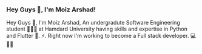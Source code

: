 ### Hey Guys 👋, I'm Moiz Arshad!

Hey Guys 👋, I'm Moiz Arshad, An undergradute Software Engineering student 🙍🏽‍♂️ at Hamdard University having skills and expertise in Python and Flutter 💫.
⚡️. Right now I'm working to become a Full stack developer. 💻👨‍💻

<!--
**MoizArshad10/MoizArshad10** is a ✨ _special_ ✨ repository because its `README.md` (this file) appears on your GitHub profile.

Here are some ideas to get you started:

- 🔭 I’m currently working on ...
- 🌱 I’m currently learning ...
- 👯 I’m looking to collaborate on ...
- 🤔 I’m looking for help with ...
- 💬 Ask me about ...
- 📫 How to reach me: ...
- 😄 Pronouns: ...
- ⚡ Fun fact: ...
-->

